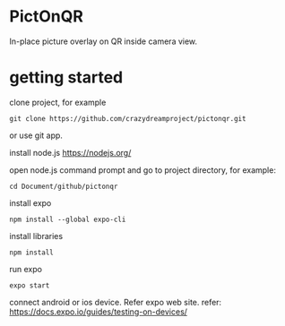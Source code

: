 # PictOnQR

In-place picture overlay on QR inside camera view.

# getting started

clone project, for example

`git clone https://github.com/crazydreamproject/pictonqr.git`

or use git app.

install node.js
https://nodejs.org/

open node.js command prompt and go to project directory, for example:

`cd Document/github/pictonqr`

install expo

`npm install --global expo-cli`

install libraries

`npm install`

run expo

`expo start`

connect android or ios device. Refer expo web site. refer:
https://docs.expo.io/guides/testing-on-devices/

